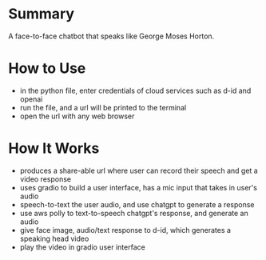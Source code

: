 # Summary
A face-to-face chatbot that speaks like George Moses Horton.
# How to Use
- in the python file, enter credentials of cloud services such as d-id and openai
- run the file, and a url will be printed to the terminal
- open the url with any web browser

# How It Works
- produces a share-able url where user can record their speech and get a video response
- uses gradio to build a user interface, has a mic input that takes in user's audio
- speech-to-text the user audio, and use chatgpt to generate a response
- use aws polly to text-to-speech chatgpt's response, and generate an audio
- give face image, audio/text response to d-id, which generates a speaking head video
- play the video in gradio user interface